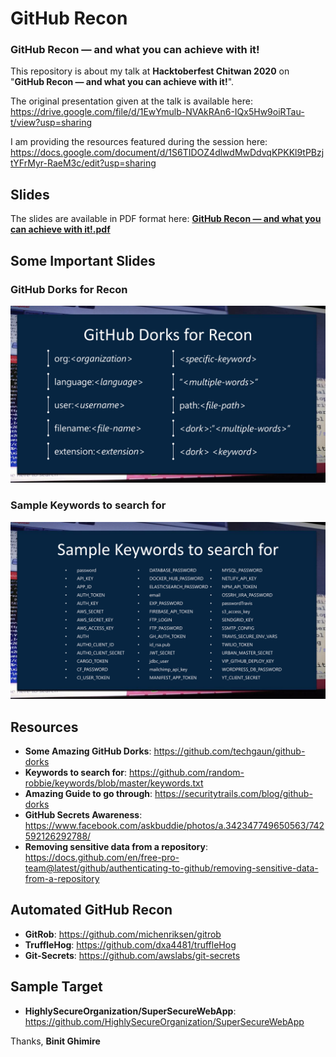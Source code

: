 # GitHub Recon

### GitHub Recon — and what you can achieve with it!

This repository is about my talk at **Hacktoberfest Chitwan 2020** on "**GitHub Recon — and what you can achieve with it!**".

The original presentation given at the talk is available here: https://drive.google.com/file/d/1EwYmulb-NVAkRAn6-IQx5Hw9oiRTau-t/view?usp=sharing

I am providing the resources featured during the session here: https://docs.google.com/document/d/1S6TIDOZ4dlwdMwDdvqKPKKl9tPBzjtYFrMyr-RaeM3c/edit?usp=sharing

## Slides
The slides are available in PDF format here: **[GitHub Recon — and what you can achieve with it!.pdf](/GitHub%20Recon%20—%20and%20what%20you%20can%20achieve%20with%20it!.pdf)**

## Some Important Slides

### GitHub Dorks for Recon
![GitHub Dorks for Recon](/slides/9.png)

### Sample Keywords to search for
![Sample Keywords to search for](/slides/10.png)

## Resources
- **Some Amazing GitHub Dorks**: https://github.com/techgaun/github-dorks
- **Keywords to search for**: https://github.com/random-robbie/keywords/blob/master/keywords.txt
- **Amazing Guide to go through**: https://securitytrails.com/blog/github-dorks
- **GitHub Secrets Awareness**: https://www.facebook.com/askbuddie/photos/a.342347749650563/742592126292788/
- **Removing sensitive data from a repository**: https://docs.github.com/en/free-pro-team@latest/github/authenticating-to-github/removing-sensitive-data-from-a-repository

## Automated GitHub Recon
- **GitRob**: https://github.com/michenriksen/gitrob
- **TruffleHog**: https://github.com/dxa4481/truffleHog
- **Git-Secrets**: https://github.com/awslabs/git-secrets

## Sample Target
- **HighlySecureOrganization/SuperSecureWebApp**: https://github.com/HighlySecureOrganization/SuperSecureWebApp

Thanks,
**Binit Ghimire**
